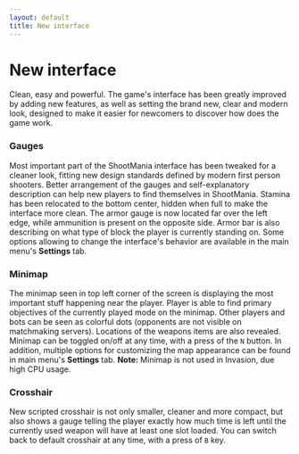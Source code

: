 ```yaml
---
layout: default
title: New interface
---
```


# New interface
Clean, easy and powerful. The game's interface has been greatly improved by adding new features, as well as setting the brand new, clear and modern look, designed to make it easier for newcomers to discover how does the game work.

### Gauges
Most important part of the ShootMania interface has been tweaked for a cleaner look, fitting new design standards defined by modern first person shooters. Better arrangement of the gauges and self-explanatory description can help new players to find themselves in ShootMania. Stamina has been relocated to the bottom center, hidden when full to make the interface more clean. The armor gauge is now located far over the left edge, while ammunition is present on the opposite side. Armor bar is also describing on what type of block the player is currently standing on. Some options allowing to change the interface's behavior are available in the main menu's **Settings** tab.

### Minimap
The minimap seen in top left corner of the screen is displaying the most important stuff happening near the player. Player is able to find primary objectives of the currently played mode on the minimap. Other players and bots can be seen as colorful dots (opponents are not visible on matchmaking servers). Locations of the weapons items are also revealed. Minimap can be toggled on/off at any time, with a press of the `N` button. In addition, multiple options for customizing the map appearance can be found in main menu's **Settings** tab.
**Note:** Minimap is not used in Invasion, due high CPU usage.

### Crosshair
New scripted crosshair is not only smaller, cleaner and more compact, but also shows a gauge telling the player exactly how much time is left until the currently used weapon will have at least one slot loaded. You can switch back to default crosshair at any time, with a press of `B` key.
